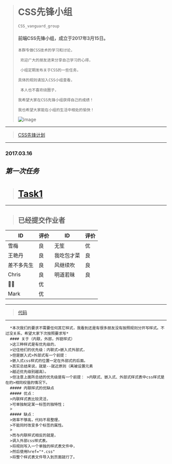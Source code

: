>    # CSS先锋小组
>     CSS_vanguard_group
>                
> ####  前端CSS先锋小组，成立于2017年3月15日。
>
>     本群专做CSS技术的学习和讨论，
>
>      欢迎广大的朋友进来分享自己学习的心得，
>
>      小组定期发布关于CSS的一些任务，
>
>     具体的规则请加入CSS小组查看，
>
>      本人也不喜欢绕圈子，
>
>     我希望大家在CSS先锋小组获得自己的成绩！
>
>     我也希望大家能在小组的生活中相处的愉快！
>     
>      
>![image](http://mmbiz.qpic.cn/mmbiz_png/XDRSSguXlR4I0vO2ATzoNItYib7cibuaeicfc6iapXicSMWpDzjX6DyoDxUvicEzy5ktembrJajRYuRC42YuSbOIpOFw/640?wx_fmt=png&tp=webp&wxfrom=5&wx_lazy=1)
---
>[CSS先锋计划](https://mp.weixin.qq.com/s?__biz=MzI4ODA1MTMwOQ==&mid=2247483688&idx=1&sn=2af4588d4cffc50f4c7f4a0f2f7713d3&chksm=ebc5182adcb2913cb3e849fbafadd2f4944682b46d0fc3b555cfd812ece6f01efe9f54b241ae#rd)

---

### 2017.03.16

***第一次任务***
---
>#  [Task1](http://mp.weixin.qq.com/s/-fulS8uVqkhQ-SUKTu6yPQ)
---
>##  已经提交作业者
ID | 评价   |   ID | 评价
---|---     |---|---
雪梅 | 良   |无笙 | 优
王艳丹 | 良   |我吃包才菜 | 良
差不多先生|良  |风继续吹 | 良
Chris|良      | 明道若昧 | 良
🐝🐝|优      |
Mark|优       | 
>
---
>
>[代码](https://github.com/Mao605569464/task01)
---
```
  *本次我们的要求不需要任何其它样式，我看到还是有很多朋友没有按照规则分开写样式。不过没关系，希望大家下次按照要求写*
  #### 关于（内联，外部，外链样式）
  >这三种样式是有优先级的，
  >记住他们的优先级：内联式>嵌入式外部式，
  >但是嵌入式>外部式有一个前提：
  >嵌入式css样式的位置一定在外部式的后面。
  >其实总结来说，就是--就近原则（离被设置元素
  >越近优先级别越高）。
  >但注意上面所总结的优先级是有一个前提： >内联式、嵌入式、外部式样式表中css样式是在的>相同权值的情况下。
  ##### 内联样式的优缺点
  ##### 优点：
  >内联样式表比较灵活，
  >可单独制定某一标签的独特性；
  >
  ##### 缺点：
  >效率不够高，代码不易整理，
  >不能同时改变多个标签的属性。
  >
  >而与内联样式相反的就是，
  >调入外部css样式表。
  >将规则写入一个单独的样式表文件中，
  >然后使用href="*.css"
  >将整个样式表文件导入到页面就行了。
```


